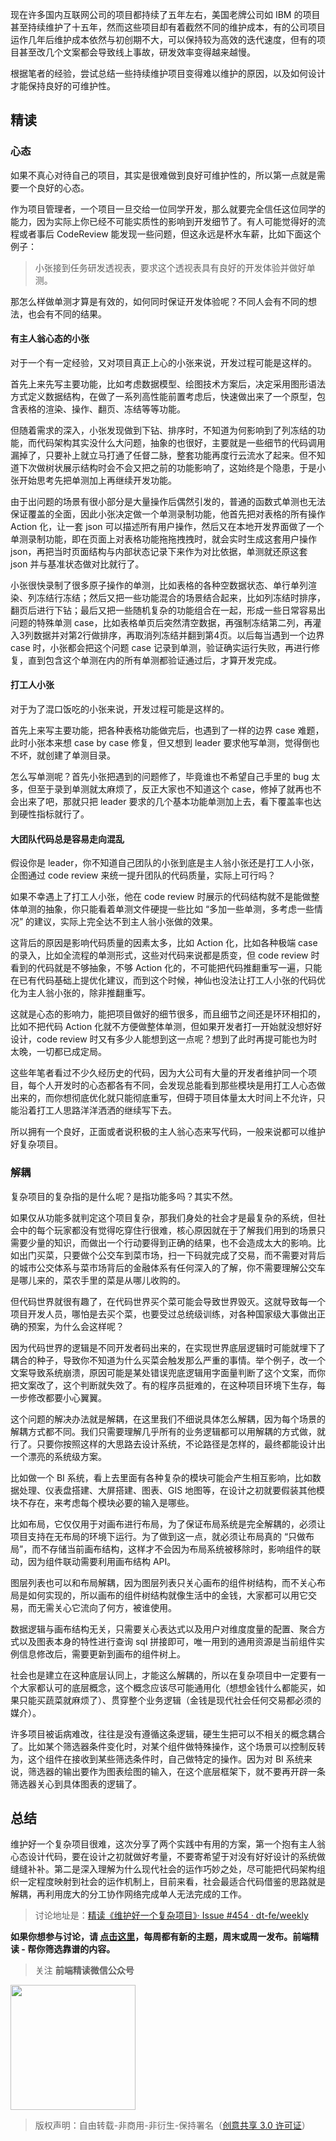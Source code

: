 现在许多国内互联网公司的项目都持续了五年左右，美国老牌公司如 IBM 的项目甚至持续维护了十五年，然而这些项目却有着截然不同的维护成本，有的公司项目运作几年后维护成本依然与初创期不大，可以保持较为高效的迭代速度，但有的项目甚至改几个文案都会导致线上事故，研发效率变得越来越慢。

根据笔者的经验，尝试总结一些持续维护项目变得难以维护的原因，以及如何设计才能保持良好的可维护性。

## 精读

### 心态

如果不真心对待自己的项目，其实是很难做到良好可维护性的，所以第一点就是需要一个良好的心态。

作为项目管理者，一个项目一旦交给一位同学开发，那么就要完全信任这位同学的能力，因为实际上你已经不可能实质性的影响到开发细节了。有人可能觉得好的流程或者事后 CodeReview 能发现一些问题，但这永远是杯水车薪，比如下面这个例子：

> 小张接到任务研发透视表，要求这个透视表具有良好的开发体验并做好单测。

那怎么样做单测才算是有效的，如何同时保证开发体验呢？不同人会有不同的想法，也会有不同的结果。

#### 有主人翁心态的小张

对于一个有一定经验，又对项目真正上心的小张来说，开发过程可能是这样的。

首先上来先写主要功能，比如考虑数据模型、绘图技术方案后，决定采用图形语法方式定义数据结构，在做了一系列高性能前置考虑后，快速做出来了一个原型，包含表格的渲染、操作、翻页、冻结等等功能。

但随着需求的深入，小张发现做到下钻、排序时，不知道为何影响到了列冻结的功能，而代码架构其实没什么大问题，抽象的也很好，主要就是一些细节的代码调用漏掉了，只要补上就立马打通了任督二脉，整套功能再度行云流水了起来。但不知道下次做树状展示结构时会不会又把之前的功能影响了，这始终是个隐患，于是小张开始思考先把单测加上再继续开发功能。

由于出问题的场景有很小部分是大量操作后偶然引发的，普通的函数式单测也无法保证覆盖的全面，因此小张决定做一个单测录制功能，他首先把对表格的所有操作 Action 化，让一套 json 可以描述所有用户操作，然后又在本地开发界面做了一个单测录制功能，即在页面上对表格功能拖拖拽拽时，就会实时生成这套用户操作 json，再把当时页面结构与内部状态记录下来作为对比依据，单测就还原这套 json 并与基准状态做对比就行了。

小张很快录制了很多原子操作的单测，比如表格的各种空数据状态、单行单列渲染、列冻结行冻结；然后又把一些功能混合的场景结合起来，比如列冻结时排序，翻页后进行下钻；最后又把一些随机复杂的功能组合在一起，形成一些日常容易出问题的特殊单测 case，比如表格单页后突然清空数据，再强制冻结第二列，再灌入3列数据并对第2行做排序，再取消列冻结并翻到第4页。以后每当遇到一个边界 case 时，小张都会把这个问题 case 记录到单测，验证确实运行失败，再进行修复，直到包含这个单测在内的所有单测都验证通过后，才算开发完成。

#### 打工人小张

对于为了混口饭吃的小张来说，开发过程可能是这样的。

首先上来写主要功能，把各种表格功能做完后，也遇到了一样的边界 case 难题，此时小张本来想 case by case 修复，但又想到 leader 要求他写单测，觉得倒也不坏，就创建了单测目录。

怎么写单测呢？首先小张把遇到的问题修了，毕竟谁也不希望自己手里的 bug 太多，但至于录到单测就太麻烦了，反正大家也不知道这个 case，修掉了就再也不会出来了吧，那就只把 leader 要求的几个基本功能单测加上去，看下覆盖率也达到硬性指标就行了。

#### 大团队代码总是容易走向混乱

假设你是 leader，你不知道自己团队的小张到底是主人翁小张还是打工人小张，企图通过 code review 来统一提升团队的代码质量，实际上可行吗？

如果不幸遇上了打工人小张，他在 code review 时展示的代码结构就不是能做整体单测的抽象，你只能看着单测文件硬提一些比如 “多加一些单测，多考虑一些情况” 的建议，实际上完全达不到主人翁小张做的效果。

这背后的原因是影响代码质量的因素太多，比如 Action 化，比如各种极端 case 的录入，比如全流程的单测形式，这些对代码来说都是质变，但 code review 时看到的代码就是不够抽象，不够 Action 化的，不可能把代码推翻重写一遍，只能在已有代码基础上提优化建议，而到这个时候，神仙也没法让打工人小张的代码优化为主人翁小张的，除非推翻重写。

这就是心态的影响力，能把项目做好的细节很多，而且细节之间还是环环相扣的，比如不把代码 Action 化就不方便做整体单测，但如果开发者打一开始就没想好好设计，code review 时又有多少人能想到这一点呢？想到了此时再提可能也为时太晚，一切都已成定局。

这些年笔者看过不少久经历史的代码，因为大公司有大量的开发者维护同一个项目，每个人开发时的心态都各有不同，会发现总能看到那些模块是用打工人心态做出来的，而你想彻底优化就只能彻底重写，但碍于项目体量太大时间上不允许，只能沿着打工人思路洋洋洒洒的继续写下去。

所以拥有一个良好，正面或者说积极的主人翁心态来写代码，一般来说都可以维护好复杂项目。

### 解耦

复杂项目的复杂指的是什么呢？是指功能多吗？其实不然。

如果仅从功能多就判定这个项目复杂，那我们身处的社会才是最复杂的系统，但社会中的每个玩家都没有觉得吃穿住行很难，核心原因就在于了解我们用到的场景只需要少量的知识，而做出一个行动要得到正确的结果，也不会造成太大的影响。比如出门买菜，只要做个公交车到菜市场，扫一下码就完成了交易，而不需要对背后的城市公交体系与菜市场背后的金融体系有任何深入的了解，你不需要理解公交车是哪儿来的，菜农手里的菜是从哪儿收购的。

但代码世界就很有趣了，在代码世界买个菜可能会导致世界毁灭。这就导致每一个项目开发人员，哪怕是去买个菜，也要受过总统级训练，对各种国家级大事做出正确的预案，为什么会这样呢？

因为代码世界的逻辑是不同开发者码出来的，在实现世界底层逻辑时可能就埋下了耦合的种子，导致你不知道为什么买菜会触发那么严重的事情。举个例子，改一个文案导致系统崩溃，原因可能是某处错误兜底逻辑用字面量判断了这个文案，而你把文案改了，这个判断就失效了。有的程序员挺难的，在这种项目环境下生存，每一步修改都要小心翼翼。

这个问题的解决办法就是解耦，在这里我们不细说具体怎么解耦，因为每个场景的解耦方式都不同。我们只需要理解几乎所有的业务逻辑都可以用解耦的方式做，就行了。只要你按照这样的大思路去设计系统，不论路径是怎样的，最终都能设计出一个漂亮的系统级方案。

比如做一个 BI 系统，看上去里面有各种复杂的模块可能会产生相互影响，比如数据处理、仪表盘搭建、大屏搭建、图表、GIS 地图等，在设计之初就要假装其他模块不存在，来考虑每个模块必要的输入是哪些。

比如布局，它仅仅用于对画布进行布局，为了保证布局系统是完全解耦的，必须让项目支持在无布局的环境下运行。为了做到这一点，就必须让布局真的 “只做布局”，而不存储当前画布结构，这样才不会因为布局系统被移除时，影响组件的联动，因为组件联动需要利用画布结构 API。

图层列表也可以和布局解耦，因为图层列表只关心画布的组件树结构，而不关心布局是如何实现的，所以画布的组件树结构就像生活中的金钱，大家都可以用它交易，而无需关心它流向了何方，被谁使用。

数据逻辑与画布结构无关，只需要关心表达式以及用户对维度度量的配置、聚合方式以及图表本身的特性进行查询 sql 拼接即可，唯一用到的通用资源是当前组件实例信息修改后，需要更新到画布的组件树上。

社会也是建立在这种底层认同上，才能这么解耦的，所以在复杂项目中一定要有一个大家都认可的底层概念，这个概念应该尽可能通用化（想想金钱什么都能买，如果只能买蔬菜就麻烦了）、贯穿整个业务逻辑（金钱是现代社会任何交易都必须的媒介）。

许多项目被诟病难改，往往是没有遵循这条逻辑，硬生生把可以不相关的概念耦合了。比如某个筛选器条件变化时，对某个组件做特殊操作，这个场景可以控制反转为，这个组件在接收到某些筛选条件时，自己做特定的操作。因为对 BI 系统来说，筛选器的输出要作为图表绘图的输入，在这个底层框架下，就不要再开辟一条筛选器关心到具体图表的逻辑了。

## 总结

维护好一个复杂项目很难，这次分享了两个实践中有用的方案，第一个抱有主人翁心态设计代码，要在设计之初就做好考量，不要寄希望于对没有好好设计的系统做缝缝补补。第二是深入理解为什么现代社会的运作巧妙之处，尽可能把代码架构组织一定程度映射到社会的运作机制上，目前来看，社会最适合代码借鉴的思路就是解耦，再利用庞大的分工协作网络完成单人无法完成的工作。

> 讨论地址是：[精读《维护好一个复杂项目》· Issue #454 · dt-fe/weekly](https://github.com/dt-fe/weekly/issues/454)

**如果你想参与讨论，请 [点击这里](https://github.com/dt-fe/weekly)，每周都有新的主题，周末或周一发布。前端精读 - 帮你筛选靠谱的内容。**

> 关注 **前端精读微信公众号**

<img width=200 src="https://img.alicdn.com/tfs/TB165W0MCzqK1RjSZFLXXcn2XXa-258-258.jpg">

> 版权声明：自由转载-非商用-非衍生-保持署名（[创意共享 3.0 许可证](https://creativecommons.org/licenses/by-nc-nd/3.0/deed.zh)）
